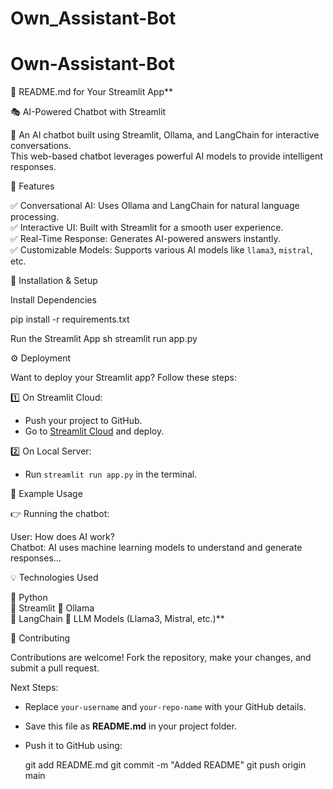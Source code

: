# Own_Assistant-Bot
# Own-Assistant-Bot


📌 README.md for Your Streamlit App**  

🎭 AI-Powered Chatbot with Streamlit

🚀 An AI chatbot built using Streamlit, Ollama, and LangChain for interactive conversations.  
This web-based chatbot leverages powerful AI models to provide intelligent responses.



📌 Features

✅ Conversational AI: Uses Ollama and LangChain for natural language processing.  
✅ Interactive UI: Built with Streamlit for a smooth user experience.  
✅ Real-Time Response: Generates AI-powered answers instantly.  
✅ Customizable Models: Supports various AI models like `llama3`, `mistral`, etc.  



🚀 Installation & Setup



Install Dependencies

pip install -r requirements.txt


Run the Streamlit App
sh
streamlit run app.py




⚙️ Deployment

Want to deploy your Streamlit app? Follow these steps:  

1️⃣ On Streamlit Cloud:  
   - Push your project to GitHub.  
   - Go to [Streamlit Cloud](https://streamlit.io/cloud) and deploy.  

2️⃣ On Local Server: 
   - Run `streamlit run app.py` in the terminal.  



📌 Example Usage  

👉 Running the chatbot:  

User: How does AI work?  
Chatbot: AI uses machine learning models to understand and generate responses...  




💡 Technologies Used

🔹 Python  
🔹 Streamlit 
🔹 Ollama  
🔹 LangChain 
🔹 LLM Models (Llama3, Mistral, etc.)**  





🤝 Contributing

Contributions are welcome! Fork the repository, make your changes, and submit a pull request.  


Next Steps:
- Replace `your-username` and `your-repo-name` with your GitHub details.  
- Save this file as **README.md** in your project folder.  
- Push it to GitHub using:  
  
  git add README.md
  git commit -m "Added README"
  git push origin main
   

